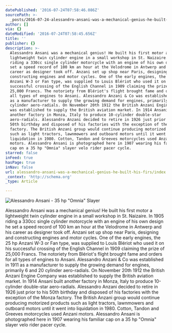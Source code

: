 ```yaml
---
datePublished: '2016-07-24T07:58:46.086Z'
sourcePath: >-
  _posts/2016-07-24-alessandro-ansani-was-a-mechanical-genius-he-built-his-firs.md
author: []
via: {}
dateModified: '2016-07-24T07:58:45.656Z'
title: ''
publisher: {}
description: >-
  Alessandro Ansani was a mechanical genius! He built his first motor a
  lightweight twin cylinder engine in a small workshop in St. Naizaire. In 1905
  riding a 330cc single cylinder motorcycle with an engine of his own design he
  set a speed record of 100 km an hour at the Velodrome in Antwerp and his
  career as designer took off. Anzani set up shop near Paris, designing and
  constructing engines and motor cycles. One of the early engines, the 25 hp
  Anzani W-3 or Fan type, was supplied to Louis Blériot who used it on his
  successful crossing of the English Channel in 1909 claiming the prize of
  25,000 Francs. The notoriety from Blériot's flight brought fame and orders for
  all types of engines to Ansani. Alessandro Anzani & Co was established in 1911
  as a manufacturer to supply the growing demand for engines, primarily 6 and 20
  cylinder aero-radials. On November 20th 1912 the British Anzani Engine Company
  was established to supply the British aviation market. In 1914 Ansani built
  another factory in Monza, Italy to produce 10-cylinder double-star
  aero-radials. Alessandro Anzani decided to retire in 1926 just prior to his
  50th birthday and disposed of his factories with the exception of the Monza
  factory. The British Anzani group would continue producing motorized products
  such as light tractors, lawnmowers and outboard motors until it went into
  liquidation in 1980. Cotton, Tandon and Greeves motorcycles used Anzani
  motors. Alessandro Ansani is photographed here in 1907 wearing his familiar
  cap on a 35 hp "Omnia" slayer velo rider pacer cycle.
starred: false
inFeed: true
hasPage: true
inNav: false
url: alessandro-ansani-was-a-mechanical-genius-he-built-his-firs/index.html
_context: 'http://schema.org'
_type: Article

---
```

![Alessandro Ansani - 35 hp "Omnia" Slayer](https://the-grid-user-content.s3-us-west-2.amazonaws.com/3e30873e-acf0-42ad-8e1c-a2fb99b082ea.png)

Alessandro Ansani was a mechanical genius! He built his first motor a lightweight twin cylinder engine in a small workshop in St. Naizaire. In 1905 riding a 330cc single cylinder motorcycle with an engine of his own design he set a speed record of 100 km an hour at the Velodrome in Antwerp and his career as designer took off. Anzani set up shop near Paris, designing and constructing engines and motor cycles. One of the early engines, the 25 hp Anzani W-3 or Fan type, was supplied to Louis Blériot who used it on his successful crossing of the English Channel in 1909 claiming the prize of 25,000 Francs. The notoriety from Blériot's flight brought fame and orders for all types of engines to Ansani. Alessandro Anzani & Co was established in 1911 as a manufacturer to supply the growing demand for engines, primarily 6 and 20 cylinder aero-radials. On November 20th 1912 the British Anzani Engine Company was established to supply the British aviation market. In 1914 Ansani built another factory in Monza, Italy to produce 10-cylinder double-star aero-radials. Alessandro Anzani decided to retire in 1926 just prior to his 50th birthday and disposed of his factories with the exception of the Monza factory. The British Anzani group would continue producing motorized products such as light tractors, lawnmowers and outboard motors until it went into liquidation in 1980\. Cotton, Tandon and Greeves motorcycles used Anzani motors. Alessandro Ansani is photographed here in 1907 wearing his familiar cap on a 35 hp "Omnia" slayer velo rider pacer cycle.